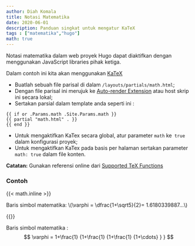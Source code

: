 ```yaml
---
author: Diah Komala
title: Notasi Matematika
date: 2020-06-01
description: Panduan singkat untuk mengatur KaTeX
tags : ["matematika","hugo"]
math: true
---
```


Notasi matematika dalam web proyek Hugo dapat diaktifkan dengan menggunakan JavaScript libraries pihak ketiga.
<!--more-->

Dalam contoh ini kita akan menggunakan [KaTeX](https://katex.org/)

- Buatlah sebuah file parisal di dalam `/layouts/partials/math.html`;
- Dengan file parisal ini merujuk ke [Auto-render Extension](https://katex.org/docs/autorender.html) atau host skrip ini secara lokal;
- Sertakan parsial dalam template anda seperti ini :  

```
{{ if or .Params.math .Site.Params.math }}
{{ partial "math.html" . }}
{{ end }}
```  
- Untuk mengaktifkan KaTex secara global, atur parameter `math` ke` true` dalam konfigurasi proyek;
- Untuk mengaktifkan KaTex pada basis per halaman sertakan parameter `math: true` dalam file konten.

**Catatan:** Gunakan referensi online dari [Supported TeX Functions](https://katex.org/docs/supported.html)


### Contoh
{{< math.inline >}}
<p>
Baris simbol matematika: \(\varphi = \dfrac{1+\sqrt5}{2}= 1.6180339887…\)
</p>
{{</ math.inline >}}

Baris simbol matematika :
$$
 \varphi = 1+\frac{1} {1+\frac{1} {1+\frac{1} {1+\cdots} } } 
$$

